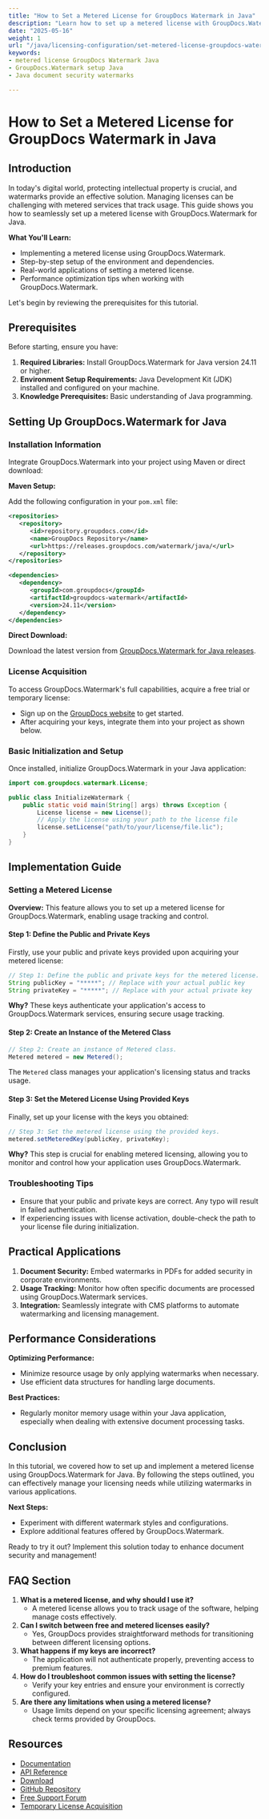 ```yaml
---
title: "How to Set a Metered License for GroupDocs Watermark in Java"
description: "Learn how to set up a metered license with GroupDocs.Watermark for Java. Protect your documents effectively and manage usage efficiently."
date: "2025-05-16"
weight: 1
url: "/java/licensing-configuration/set-metered-license-groupdocs-watermark-java/"
keywords:
- metered license GroupDocs Watermark Java
- GroupDocs.Watermark setup Java
- Java document security watermarks

---
```



# How to Set a Metered License for GroupDocs Watermark in Java

## Introduction

In today's digital world, protecting intellectual property is crucial, and watermarks provide an effective solution. Managing licenses can be challenging with metered services that track usage. This guide shows you how to seamlessly set up a metered license with GroupDocs.Watermark for Java.

**What You'll Learn:**
- Implementing a metered license using GroupDocs.Watermark.
- Step-by-step setup of the environment and dependencies.
- Real-world applications of setting a metered license.
- Performance optimization tips when working with GroupDocs.Watermark.

Let's begin by reviewing the prerequisites for this tutorial.

## Prerequisites

Before starting, ensure you have:
1. **Required Libraries:** Install GroupDocs.Watermark for Java version 24.11 or higher.
2. **Environment Setup Requirements:** Java Development Kit (JDK) installed and configured on your machine.
3. **Knowledge Prerequisites:** Basic understanding of Java programming.

## Setting Up GroupDocs.Watermark for Java

### Installation Information

Integrate GroupDocs.Watermark into your project using Maven or direct download:

**Maven Setup:**

Add the following configuration in your `pom.xml` file:

```xml
<repositories>
   <repository>
      <id>repository.groupdocs.com</id>
      <name>GroupDocs Repository</name>
      <url>https://releases.groupdocs.com/watermark/java/</url>
   </repository>
</repositories>

<dependencies>
   <dependency>
      <groupId>com.groupdocs</groupId>
      <artifactId>groupdocs-watermark</artifactId>
      <version>24.11</version>
   </dependency>
</dependencies>
```

**Direct Download:**

Download the latest version from [GroupDocs.Watermark for Java releases](https://releases.groupdocs.com/watermark/java/).

### License Acquisition

To access GroupDocs.Watermark's full capabilities, acquire a free trial or temporary license:
- Sign up on the [GroupDocs website](https://purchase.groupdocs.com/temporary-license/) to get started.
- After acquiring your keys, integrate them into your project as shown below.

### Basic Initialization and Setup

Once installed, initialize GroupDocs.Watermark in your Java application:

```java
import com.groupdocs.watermark.License;

public class InitializeWatermark {
    public static void main(String[] args) throws Exception {
        License license = new License();
        // Apply the license using your path to the license file
        license.setLicense("path/to/your/license/file.lic");
    }
}
```

## Implementation Guide

### Setting a Metered License

**Overview:**
This feature allows you to set up a metered license for GroupDocs.Watermark, enabling usage tracking and control.

#### Step 1: Define the Public and Private Keys

Firstly, use your public and private keys provided upon acquiring your metered license:

```java
// Step 1: Define the public and private keys for the metered license.
String publicKey = "*****"; // Replace with your actual public key
String privateKey = "*****"; // Replace with your actual private key
```

**Why?**
These keys authenticate your application's access to GroupDocs.Watermark services, ensuring secure usage tracking.

#### Step 2: Create an Instance of the Metered Class

```java
// Step 2: Create an instance of Metered class.
Metered metered = new Metered();
```
The `Metered` class manages your application's licensing status and tracks usage.

#### Step 3: Set the Metered License Using Provided Keys

Finally, set up your license with the keys you obtained:

```java
// Step 3: Set the metered license using the provided keys.
metered.setMeteredKey(publicKey, privateKey);
```
**Why?**
This step is crucial for enabling metered licensing, allowing you to monitor and control how your application uses GroupDocs.Watermark.

### Troubleshooting Tips

- Ensure that your public and private keys are correct. Any typo will result in failed authentication.
- If experiencing issues with license activation, double-check the path to your license file during initialization.

## Practical Applications

1. **Document Security:** Embed watermarks in PDFs for added security in corporate environments.
2. **Usage Tracking:** Monitor how often specific documents are processed using GroupDocs.Watermark services.
3. **Integration:** Seamlessly integrate with CMS platforms to automate watermarking and licensing management.

## Performance Considerations

**Optimizing Performance:**
- Minimize resource usage by only applying watermarks when necessary.
- Use efficient data structures for handling large documents.

**Best Practices:**
- Regularly monitor memory usage within your Java application, especially when dealing with extensive document processing tasks.

## Conclusion

In this tutorial, we covered how to set up and implement a metered license using GroupDocs.Watermark for Java. By following the steps outlined, you can effectively manage your licensing needs while utilizing watermarks in various applications.

**Next Steps:**
- Experiment with different watermark styles and configurations.
- Explore additional features offered by GroupDocs.Watermark.

Ready to try it out? Implement this solution today to enhance document security and management!

## FAQ Section

1. **What is a metered license, and why should I use it?**
   - A metered license allows you to track usage of the software, helping manage costs effectively.
2. **Can I switch between free and metered licenses easily?**
   - Yes, GroupDocs provides straightforward methods for transitioning between different licensing options.
3. **What happens if my keys are incorrect?**
   - The application will not authenticate properly, preventing access to premium features.
4. **How do I troubleshoot common issues with setting the license?**
   - Verify your key entries and ensure your environment is correctly configured.
5. **Are there any limitations when using a metered license?**
   - Usage limits depend on your specific licensing agreement; always check terms provided by GroupDocs.

## Resources

- [Documentation](https://docs.groupdocs.com/watermark/java/)
- [API Reference](https://reference.groupdocs.com/watermark/java)
- [Download](https://releases.groupdocs.com/watermark/java/)
- [GitHub Repository](https://github.com/groupdocs-watermark/GroupDocs.Watermark-for-Java)
- [Free Support Forum](https://forum.groupdocs.com/c/watermark/10)
- [Temporary License Acquisition](https://purchase.groupdocs.com/temporary-license/) 

